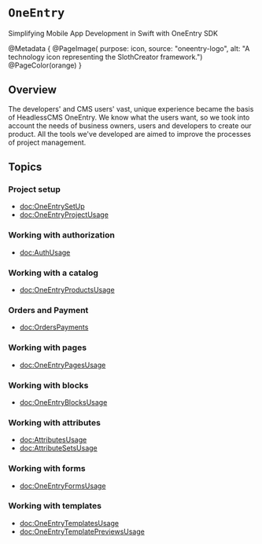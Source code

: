 # ``OneEntry``

Simplifying Mobile App Development in Swift with OneEntry SDK

@Metadata {
    @PageImage(
        purpose: icon, 
        source: "oneentry-logo", 
        alt: "A technology icon representing the SlothCreator framework.")
    @PageColor(orange)
}

## Overview

The developers' and CMS users' vast, unique experience became the basis of HeadlessCMS OneEntry.
We know what the users want, so we took into account the needs of business owners, users and developers to create our product.
All the tools we've developed are aimed to improve the processes of project management.

## Topics

### Project setup

- <doc:OneEntrySetUp>
- <doc:OneEntryProjectUsage>

### Working with authorization

- <doc:AuthUsage>

### Working with a catalog

- <doc:OneEntryProductsUsage>

### Orders and Payment

- <doc:OrdersPayments>

### Working with pages

- <doc:OneEntryPagesUsage>

### Working with blocks

- <doc:OneEntryBlocksUsage>

### Working with attributes

- <doc:AttributesUsage>
- <doc:AttributeSetsUsage>

### Working with forms

- <doc:OneEntryFormsUsage>

### Working with templates

- <doc:OneEntryTemplatesUsage>
- <doc:OneEntryTemplatePreviewsUsage>
